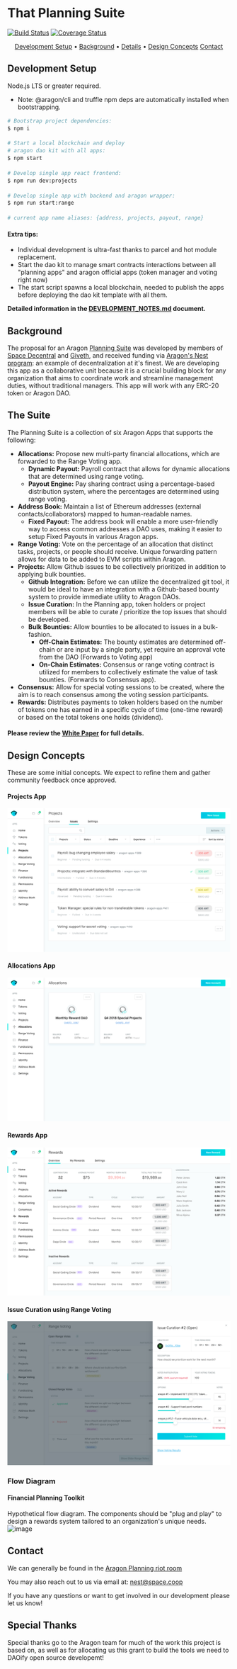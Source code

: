 # That Planning Suite

[![Build Status](https://img.shields.io/travis/spacedecentral/planning-suite.svg?style=flat-square)](https://travis-ci.org/spacedecentral/planning-suite) [![Coverage Status](https://img.shields.io/coveralls/github/spacedecentral/planning-suite.svg?style=flat-square)](https://coveralls.io/github/spacedecentral/planning-suite)

<p align="center">
  <a href="#development-setup">Development Setup</a> •
  <a href="#background">Background</a> •
  <a href="#details">Details</a> •
  <a href="#design-concepts">Design Concepts</a>
  <a href="#contact">Contact</a>
</p>

## Development Setup

Node.js LTS or greater required.

- Note: @aragon/cli and truffle npm deps are automatically installed when bootstrapping.

```bash
# Bootstrap project dependencies:
$ npm i

# Start a local blockchain and deploy
# aragon dao kit with all apps:
$ npm start

# Develop single app react frontend:
$ npm run dev:projects

# Develop single app with backend and aragon wrapper:
$ npm run start:range

# current app name aliases: {address, projects, payout, range}
```

#### Extra tips:

- Individual development is ultra-fast thanks to parcel and hot module replacement.
- Start the dao kit to manage smart contracts interactions between all "planning apps" and aragon official apps (token manager and voting right now)
- The start script spawns a local blockchain, needed to publish the apps before deploying the dao kit template with all them.

**Detailed information in the [DEVELOPMENT_NOTES.md](https://github.com/spacedecentral/planning-suite/blob/dev/docs/DEVELOPMENT_NOTES.md) document.**

## Background

The proposal for an Aragon [Planning Suite](https://github.com/aragon/nest/pull/24) was developed by members of [Space Decentral](https://spacedecentral.net) and [Giveth](https://giveth.io), and received funding via [Aragon's Nest program](https://blog.aragon.one/introducing-aragon-nest-1aa8c91c0566): an example of decentralization at it's finest. We are developing this app as a collaborative unit because it is a crucial building block for any organization that aims to coordinate work and streamline management duties, without traditional managers. This app will work with any ERC-20 token or Aragon DAO.

## The Suite

The Planning Suite is a collection of six Aragon Apps that supports the following:

- **Allocations:** Propose new multi-party financial allocations, which are forwarded to the Range Voting app.
  - **Dynamic Payout:** Payroll contract that allows for dynamic allocations that are determined using range voting.
  - **Payout Engine:** Pay sharing contract using a percentage-based distribution system, where the percentages are determined using range voting.
- **Address Book:** Maintain a list of Ethereum addresses (external contacts/collaborators) mapped to human-readable names.
  - **Fixed Payout:** The address book will enable a more user-friendly way to access common addresses a DAO uses, making it easier to setup Fixed Payouts in various Aragon apps.
- **Range Voting:** Vote on the percentage of an allocation that distinct tasks, projects, or people should receive. Unique forwarding pattern allows for data to be added to EVM scripts within Aragon.
- **Projects:** Allow Github issues to be collectively prioritized in addition to applying bulk bounties.
  - **Github Integration:** Before we can utilize the decentralized git tool, it would be ideal to have an integration with a Github-based bounty system to provide immediate utility to Aragon DAOs.
  - **Issue Curation:** In the Planning app, token holders or project members will be able to curate / prioritize the top issues that should be developed.
  - **Bulk Bounties:** Allow bounties to be allocated to issues in a bulk-fashion.
    - **Off-Chain Estimates:** The bounty estimates are determined off-chain or are input by a single party, yet require an approval vote from the DAO (Forwards to Voting app)
    - **On-Chain Estimates:** Consensus or range voting contract is utilized for members to collectively estimate the value of task bounties. (Forwards to Consensus app).
- **Consensus:** Allow for special voting sessions to be created, where the aim is to reach consensus among the voting session participants.
- **Rewards:** Distributes payments to token holders based on the number of tokens one has earned in a specific cycle of time (one-time reward) or based on the total tokens one holds (dividend).

#### Please review the [White Paper](http://goo.gl/eXAybm) for full details.

## Design Concepts

These are some initial concepts. We expect to refine them and gather community feedback once approved.

#### Projects App

![ara_planning1](docs/screenshots/Projects_app.jpg)

#### Allocations App

![ara_planning2](docs/screenshots/Allocations_app.jpg)

#### Rewards App

![ara_planning3](docs/screenshots/Rewards_app.jpg)

#### Issue Curation using Range Voting

![ara_planning4](docs/screenshots/Range_vote_issue.jpg)

### Flow Diagram

#### Financial Planning Toolkit

Hypothetical flow diagram. The components should be "plug and play" to design a rewards system tailored to an organization's unique needs.
![image](https://user-images.githubusercontent.com/2584493/36970345-91ff7ee6-2068-11e8-94a6-968f055b7ebc.png)

## Contact

We can generally be found in the [Aragon Planning riot room](https://riot.im/app/#/room/#aragon-planning:matrix.org)

You may also reach out to us via email at: nest@space.coop

If you have any questions or want to get involved in our development please let us know!

## Special Thanks

Special thanks go to the Aragon team for much of the work this project is based on, as well as for allocating us this grant to build the tools we need to DAOify open source developemt!
